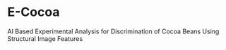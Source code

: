 # E-Cocoa
AI Based Experimental Analysis for Discrimination of Cocoa Beans Using Structural Image Features
